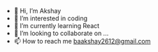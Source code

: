 - 👋 Hi, I’m Akshay
- 👀 I’m interested in coding
- 🌱 I’m currently learning React
- 💞️ I’m looking to collaborate on ...
- 📫 How to reach me baakshay2612@gmail.com

<!---
baakshay/baakshay is a ✨ special ✨ repository because its `README.md` (this file) appears on your GitHub profile.
You can click the Preview link to take a look at your changes.
--->
